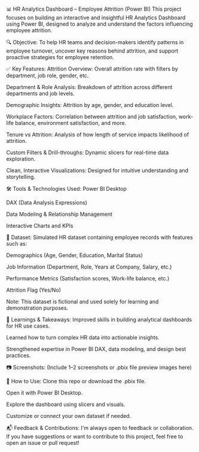 📊 HR Analytics Dashboard – Employee Attrition (Power BI)
This project focuses on building an interactive and insightful HR Analytics Dashboard using Power BI, designed to analyze and understand the factors influencing employee attrition.

🔍 Objective:
To help HR teams and decision-makers identify patterns in employee turnover, uncover key reasons behind attrition, and support proactive strategies for employee retention.

✅ Key Features:
Attrition Overview: Overall attrition rate with filters by department, job role, gender, etc.

Department & Role Analysis: Breakdown of attrition across different departments and job levels.

Demographic Insights: Attrition by age, gender, and education level.

Workplace Factors: Correlation between attrition and job satisfaction, work-life balance, environment satisfaction, and more.

Tenure vs Attrition: Analysis of how length of service impacts likelihood of attrition.

Custom Filters & Drill-throughs: Dynamic slicers for real-time data exploration.

Clean, Interactive Visualizations: Designed for intuitive understanding and storytelling.

🛠️ Tools & Technologies Used:
Power BI Desktop

DAX (Data Analysis Expressions)

Data Modeling & Relationship Management

Interactive Charts and KPIs

📁 Dataset:
Simulated HR dataset containing employee records with features such as:

Demographics (Age, Gender, Education, Marital Status)

Job Information (Department, Role, Years at Company, Salary, etc.)

Performance Metrics (Satisfaction scores, Work-life balance, etc.)

Attrition Flag (Yes/No)

Note: This dataset is fictional and used solely for learning and demonstration purposes.

📌 Learnings & Takeaways:
Improved skills in building analytical dashboards for HR use cases.

Learned how to turn complex HR data into actionable insights.

Strengthened expertise in Power BI DAX, data modeling, and design best practices.

📷 Screenshots:
(Include 1–2 screenshots or .pbix file preview images here)

📎 How to Use:
Clone this repo or download the .pbix file.

Open it with Power BI Desktop.

Explore the dashboard using slicers and visuals.

Customize or connect your own dataset if needed.

📬 Feedback & Contributions:
I'm always open to feedback or collaboration. If you have suggestions or want to contribute to this project, feel free to open an issue or pull request!
